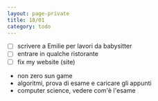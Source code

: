 ```yaml
--- 
layout: page-private
title: 18/01
category: todo
---
```


-[ ] scrivere a Emilie per lavori da babysitter
-[ ] entrare in qualche ristorante
-[ ] fix my website (site)
- non zero sun game
- algoritmi, prova di esame e caricare gli appunti
- computer science, vedere com'è l'esame
